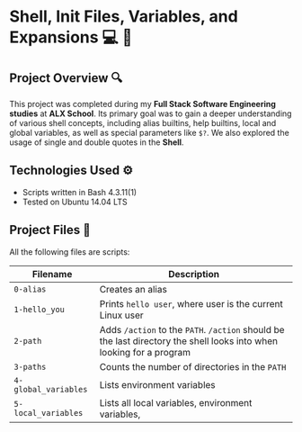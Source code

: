 # Shell, Init Files, Variables, and Expansions :computer: :file_folder:

## Project Overview :mag:

This project was completed during my **Full Stack Software Engineering studies** at **ALX School**. Its primary goal was to gain a deeper understanding of various shell concepts, including alias builtins, help builtins, local and global variables, as well as special parameters like `$?`. We also explored the usage of single and double quotes in the **Shell**.

## Technologies Used :gear:

- Scripts written in Bash 4.3.11(1)
- Tested on Ubuntu 14.04 LTS

## Project Files :page_facing_up:

All the following files are scripts:

| Filename             | Description                                      |
| -------------------- | ------------------------------------------------ |
| `0-alias`            | Creates an alias                                |
| `1-hello_you`        | Prints `hello user`, where user is the current Linux user |
| `2-path`             | Adds `/action` to the `PATH`. `/action` should be the last directory the shell looks into when looking for a program |
| `3-paths`            | Counts the number of directories in the `PATH` |
| `4-global_variables` | Lists environment variables                     |
| `5-local_variables`  | Lists all local variables, environment variables,
